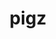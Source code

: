 ---
title: "pigz"
layout: cache
categories: [package, v0.20.0]
meta: {"versions": ["2.7"], "compilers": ["gcc@=11.1.0", "gcc@=11.3.0", "gcc@=12.1.0", "gcc@=7.3.1", "gcc@=7.5.0", "oneapi@=2023.0.0"], "oss": ["amzn2", "ubuntu18.04", "ubuntu20.04", "ubuntu22.04"], "platforms": ["linux"], "targets": ["aarch64", "neoverse_n1", "ppc64le", "x86_64", "x86_64_v3"], "stacks": ["aws-ahug", "aws-ahug-aarch64", "aws-isc", "aws-isc-aarch64", "build_systems", "data-vis-sdk", "e4s", "e4s-oneapi", "e4s-power", "gpu-tests", "ml-linux-x86_64-cpu", "ml-linux-x86_64-cuda", "ml-linux-x86_64-rocm", "radiuss", "radiuss-aws", "radiuss-aws-aarch64", "root", "tutorial"], "num_specs": 9, "num_specs_by_stack": {"aws-ahug-aarch64": 2, "root": 9, "aws-isc-aarch64": 2, "radiuss-aws-aarch64": 2, "aws-ahug": 1, "radiuss-aws": 1, "aws-isc": 1, "e4s-power": 1, "e4s": 1, "data-vis-sdk": 1, "gpu-tests": 1, "build_systems": 1, "radiuss": 1, "e4s-oneapi": 1, "ml-linux-x86_64-cuda": 1, "ml-linux-x86_64-cpu": 1, "tutorial": 2, "ml-linux-x86_64-rocm": 1}}
spec_details: [{"hash": "uf3isjgswo4u6z4lcvd3u3blqx2o55zv", "compiler": "gcc@=7.3.1", "versions": ["2.7"], "os": "amzn2", "platform": "linux", "target": "aarch64", "variants": ["build_system=makefile"], "stacks": ["aws-ahug-aarch64", "root", "aws-isc-aarch64", "radiuss-aws-aarch64"], "size": "-", "tarball": "https://binaries.spack.io/releases/v0.20.0/build_cache/linux-amzn2-aarch64/gcc-7.3.1/pigz-2.7/linux-amzn2-aarch64-gcc-7.3.1-pigz-2.7-uf3isjgswo4u6z4lcvd3u3blqx2o55zv.spack"}, {"hash": "pm356zpurm4bae6h6iffjz3m6jsqlu3g", "compiler": "gcc@=7.3.1", "versions": ["2.7"], "os": "amzn2", "platform": "linux", "target": "neoverse_n1", "variants": ["build_system=makefile"], "stacks": ["aws-ahug-aarch64", "root", "aws-isc-aarch64", "radiuss-aws-aarch64"], "size": "-", "tarball": "https://binaries.spack.io/releases/v0.20.0/build_cache/linux-amzn2-neoverse_n1/gcc-7.3.1/pigz-2.7/linux-amzn2-neoverse_n1-gcc-7.3.1-pigz-2.7-pm356zpurm4bae6h6iffjz3m6jsqlu3g.spack"}, {"hash": "lvrnzerwxwoc62auiqqlzffzsc3ti75f", "compiler": "gcc@=7.3.1", "versions": ["2.7"], "os": "amzn2", "platform": "linux", "target": "x86_64_v3", "variants": ["build_system=makefile"], "stacks": ["aws-ahug", "root", "radiuss-aws", "aws-isc"], "size": "-", "tarball": "https://binaries.spack.io/releases/v0.20.0/build_cache/linux-amzn2-x86_64_v3/gcc-7.3.1/pigz-2.7/linux-amzn2-x86_64_v3-gcc-7.3.1-pigz-2.7-lvrnzerwxwoc62auiqqlzffzsc3ti75f.spack"}, {"hash": "whbtl5u3y5e4wkfv4lo7pt5ugddfiodo", "compiler": "gcc@=11.1.0", "versions": ["2.7"], "os": "ubuntu20.04", "platform": "linux", "target": "ppc64le", "variants": ["build_system=makefile"], "stacks": ["e4s-power", "root"], "size": "-", "tarball": "https://binaries.spack.io/releases/v0.20.0/build_cache/linux-ubuntu20.04-ppc64le/gcc-11.1.0/pigz-2.7/linux-ubuntu20.04-ppc64le-gcc-11.1.0-pigz-2.7-whbtl5u3y5e4wkfv4lo7pt5ugddfiodo.spack"}, {"hash": "tslum2lsu2zuxt66dangkzsn7ougyczx", "compiler": "gcc@=11.1.0", "versions": ["2.7"], "os": "ubuntu20.04", "platform": "linux", "target": "x86_64_v3", "variants": ["build_system=makefile"], "stacks": ["e4s", "data-vis-sdk", "root", "gpu-tests"], "size": "-", "tarball": "https://binaries.spack.io/releases/v0.20.0/build_cache/linux-ubuntu20.04-x86_64_v3/gcc-11.1.0/pigz-2.7/linux-ubuntu20.04-x86_64_v3-gcc-11.1.0-pigz-2.7-tslum2lsu2zuxt66dangkzsn7ougyczx.spack"}, {"hash": "c7fbipab3relnmmka3wdpcdhq5okcih6", "compiler": "gcc@=7.5.0", "versions": ["2.7"], "os": "ubuntu18.04", "platform": "linux", "target": "x86_64_v3", "variants": ["build_system=makefile"], "stacks": ["root", "build_systems", "radiuss"], "size": "-", "tarball": "https://binaries.spack.io/releases/v0.20.0/build_cache/linux-ubuntu18.04-x86_64_v3/gcc-7.5.0/pigz-2.7/linux-ubuntu18.04-x86_64_v3-gcc-7.5.0-pigz-2.7-c7fbipab3relnmmka3wdpcdhq5okcih6.spack"}, {"hash": "c5ss35w4xdxlx6qhinaa46l7cqpx2izy", "compiler": "oneapi@=2023.0.0", "versions": ["2.7"], "os": "ubuntu20.04", "platform": "linux", "target": "x86_64", "variants": ["build_system=makefile"], "stacks": ["root", "e4s-oneapi"], "size": "-", "tarball": "https://binaries.spack.io/releases/v0.20.0/build_cache/linux-ubuntu20.04-x86_64/oneapi-2023.0.0/pigz-2.7/linux-ubuntu20.04-x86_64-oneapi-2023.0.0-pigz-2.7-c5ss35w4xdxlx6qhinaa46l7cqpx2izy.spack"}, {"hash": "aln73eomrjghrlg6q2ida2rr4ylvg2cp", "compiler": "gcc@=11.3.0", "versions": ["2.7"], "os": "ubuntu22.04", "platform": "linux", "target": "x86_64_v3", "variants": ["build_system=makefile"], "stacks": ["root", "ml-linux-x86_64-cuda", "ml-linux-x86_64-cpu", "tutorial", "ml-linux-x86_64-rocm"], "size": "-", "tarball": "https://binaries.spack.io/releases/v0.20.0/build_cache/linux-ubuntu22.04-x86_64_v3/gcc-11.3.0/pigz-2.7/linux-ubuntu22.04-x86_64_v3-gcc-11.3.0-pigz-2.7-aln73eomrjghrlg6q2ida2rr4ylvg2cp.spack"}, {"hash": "i2azy7nnh7tkeyszcwf7rogzudp2btko", "compiler": "gcc@=12.1.0", "versions": ["2.7"], "os": "ubuntu22.04", "platform": "linux", "target": "x86_64_v3", "variants": ["build_system=makefile"], "stacks": ["tutorial", "root"], "size": "-", "tarball": "https://binaries.spack.io/releases/v0.20.0/build_cache/linux-ubuntu22.04-x86_64_v3/gcc-12.1.0/pigz-2.7/linux-ubuntu22.04-x86_64_v3-gcc-12.1.0-pigz-2.7-i2azy7nnh7tkeyszcwf7rogzudp2btko.spack"}]
---